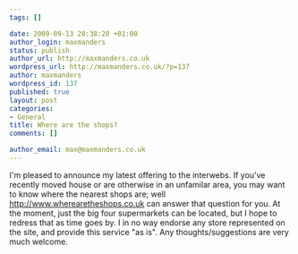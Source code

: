 ```yaml
--- 
tags: []

date: 2009-09-13 20:38:20 +01:00
author_login: maxmanders
status: publish
author_url: http://maxmanders.co.uk
wordpress_url: http://maxmanders.co.uk/?p=137
author: maxmanders
wordpress_id: 137
published: true
layout: post
categories: 
- General
title: Where are the shops?
comments: []

author_email: max@maxmanders.co.uk
---
```

I'm pleased to announce my latest offering to the interwebs.  If you've recently moved house or are otherwise in an unfamilar area, you may want to know where the nearest shops are; well <a href="http://www.wherearetheshops.co.uk">http://www.wherearetheshops.co.uk</a> can answer that question for you.  At the moment, just the big four supermarkets can be located, but I hope to redress that as time goes by.  I in no way endorse any store represented on the site, and provide this service "as is".  Any thoughts/suggestions are very much welcome.
